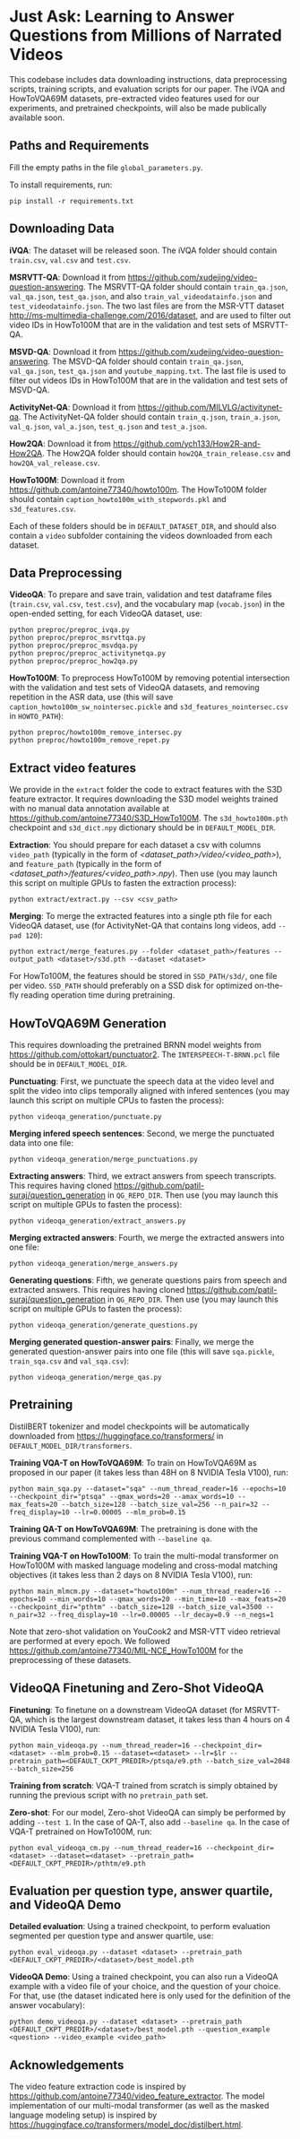 # Just Ask: Learning to Answer Questions from Millions of Narrated Videos

This codebase includes data downloading instructions, data preprocessing scripts, training scripts, and evaluation scripts for our paper. The iVQA and HowToVQA69M datasets, pre-extracted video features used for our experiments, and pretrained checkpoints, will also be made publically available soon.

## Paths and Requirements
Fill the empty paths in the file `global_parameters.py`.

To install requirements, run:
```
pip install -r requirements.txt
```

## Downloading Data
**iVQA**: The dataset will be released soon.
The iVQA folder should contain `train.csv`, `val.csv` and `test.csv`.

**MSRVTT-QA**: Download it from https://github.com/xudejing/video-question-answering.
The MSRVTT-QA folder should contain `train_qa.json`, `val_qa.json`, `test_qa.json`, and also `train_val_videodatainfo.json` and `test_videodatainfo.json`. 
The two last files are from the MSR-VTT dataset http://ms-multimedia-challenge.com/2016/dataset, and are used to filter out video IDs in HowTo100M that are in the validation and test sets of MSRVTT-QA.

**MSVD-QA**: Download it from https://github.com/xudejing/video-question-answering. 
The MSVD-QA folder should contain `train_qa.json`, `val_qa.json`, `test_qa.json` and `youtube_mapping.txt`. 
The last file is used to filter out videos IDs in HowTo100M that are in the validation and test sets of MSVD-QA.

**ActivityNet-QA**: Download it from https://github.com/MILVLG/activitynet-qa.
The ActivityNet-QA folder should contain `train_q.json`, `train_a.json`, `val_q.json`, `val_a.json`, `test_q.json` and `test_a.json`.

**How2QA**: Download it from https://github.com/ych133/How2R-and-How2QA.
The How2QA folder should contain `how2QA_train_release.csv` and `how2QA_val_release.csv`.

**HowTo100M**: Download it from https://github.com/antoine77340/howto100m.
The HowTo100M folder should contain `caption_howto100m_with_stopwords.pkl` and `s3d_features.csv`.

Each of these folders should be in `DEFAULT_DATASET_DIR`, and should also contain a `video` subfolder containing the videos downloaded from each dataset.

## Data Preprocessing
**VideoQA**: To prepare and save train, validation and test dataframe files (`train.csv`, `val.csv`, `test.csv`), and the vocabulary map (`vocab.json`) in the open-ended setting, for each VideoQA dataset, use:
```
python preproc/preproc_ivqa.py
python preproc/preproc_msrvttqa.py
python preproc/preproc_msvdqa.py
python preproc/preproc_activitynetqa.py
python preproc/preproc_how2qa.py
```

**HowTo100M**: To preprocess HowTo100M by removing potential intersection with the validation and test sets of VideoQA datasets, and removing repetition in the ASR data, use (this will save `caption_howto100m_sw_nointersec.pickle` and `s3d_features_nointersec.csv` in `HOWTO_PATH`):
```
python preproc/howto100m_remove_intersec.py
python preproc/howto100m_remove_repet.py
```

## Extract video features
We provide in the `extract` folder the code to extract features with the S3D feature extractor. It requires downloading the S3D model weights trained with no manual data annotation available at https://github.com/antoine77340/S3D_HowTo100M. The `s3d_howto100m.pth` checkpoint and `s3d_dict.npy` dictionary should be in `DEFAULT_MODEL_DIR`.

**Extraction**: You should prepare for each dataset a csv with columns `video_path` (typically in the form of *<dataset_path>/video/<video_path>*), and `feature_path` (typically in the form of *<dataset_path>/features/<video_path>.npy*). Then use (you may launch this script on multiple GPUs to fasten the extraction process):
```
python extract/extract.py --csv <csv_path>
```

**Merging**: To merge the extracted features into a single pth file for each VideoQA dataset, use (for ActivityNet-QA that contains long videos, add `--pad 120`):
```
python extract/merge_features.py --folder <dataset_path>/features --output_path <dataset>/s3d.pth --dataset <dataset>
```

For HowTo100M, the features should be stored in `SSD_PATH/s3d/`, one file per video. `SSD_PATH` should preferably on a SSD disk for optimized on-the-fly reading operation time during pretraining.

## HowToVQA69M Generation
This requires downloading the pretrained BRNN model weights from https://github.com/ottokart/punctuator2. The `INTERSPEECH-T-BRNN.pcl` file should be in `DEFAULT_MODEL_DIR`. 

**Punctuating**: First, we punctuate the speech data at the video level and split the video into clips temporally aligned with infered sentences (you may launch this script on multiple CPUs to fasten the process):
```
python videoqa_generation/punctuate.py
```

**Merging infered speech sentences**: Second, we merge the punctuated data into one file:
```
python videoqa_generation/merge_punctuations.py
```

**Extracting answers**: Third, we extract answers from speech transcripts. This requires having cloned https://github.com/patil-suraj/question_generation in `QG_REPO_DIR`. Then use (you may launch this script on multiple GPUs to fasten the process):
```
python videoqa_generation/extract_answers.py
```

**Merging extracted answers**: Fourth, we merge the extracted answers into one file:
```
python videoqa_generation/merge_answers.py
```

**Generating questions**: Fifth, we generate questions pairs from speech and extracted answers. This requires having cloned https://github.com/patil-suraj/question_generation in `QG_REPO_DIR`. Then use (you may launch this script on multiple GPUs to fasten the process):
```
python videoqa_generation/generate_questions.py
```

**Merging generated question-answer pairs**: Finally, we merge the generated question-answer pairs into one file (this will save `sqa.pickle`, `train_sqa.csv` and `val_sqa.csv`):
```
python videoqa_generation/merge_qas.py
```

## Pretraining
DistilBERT tokenizer and model checkpoints will be automatically downloaded from https://huggingface.co/transformers/ in `DEFAULT_MODEL_DIR/transformers`.

**Training VQA-T on HowToVQA69M**:
To train on HowToVQA69M as proposed in our paper (it takes less than 48H on 8 NVIDIA Tesla V100), run:
```
python main_sqa.py --dataset="sqa" --num_thread_reader=16 --epochs=10 --checkpoint_dir="ptsqa" --qmax_words=20 --amax_words=10 --max_feats=20 --batch_size=128 --batch_size_val=256 --n_pair=32 --freq_display=10 --lr=0.00005 --mlm_prob=0.15
```

**Training QA-T on HowToVQA69M**: The pretraining is done with the previous command complemented with `--baseline qa`.

**Training VQA-T on HowTo100M**: To train the multi-modal transformer on HowTo100M with masked language modeling and cross-modal matching objectives (it takes less than 2 days on 8 NVIDIA Tesla V100), run:
```
python main_mlmcm.py --dataset="howto100m" --num_thread_reader=16 --epochs=10 --min_words=10 --qmax_words=20 --min_time=10 --max_feats=20 --checkpoint_dir="pthtm" --batch_size=128 --batch_size_val=3500 --n_pair=32 --freq_display=10 --lr=0.00005 --lr_decay=0.9 --n_negs=1
```
Note that zero-shot validation on YouCook2 and MSR-VTT video retrieval are performed at every epoch. We followed https://github.com/antoine77340/MIL-NCE_HowTo100M for the preprocessing of these datasets.

## VideoQA Finetuning and Zero-Shot VideoQA
**Finetuning**: To finetune on a downstream VideoQA dataset (for MSRVTT-QA, which is the largest downstream dataset, it takes less than 4 hours on 4 NVIDIA Tesla V100), run:
```
python main_videoqa.py --num_thread_reader=16 --checkpoint_dir=<dataset> --mlm_prob=0.15 --dataset=<dataset> --lr=$lr --pretrain_path=<DEFAULT_CKPT_PREDIR>/ptsqa/e9.pth --batch_size_val=2048 --batch_size=256
```

**Training from scratch**: VQA-T trained from scratch is simply obtained by running the previous script with no `pretrain_path` set.

**Zero-shot**: For our model, Zero-shot VideoQA can simply be performed by adding `--test 1`. In the case of QA-T, also add `--baseline qa`. In the case of VQA-T pretrained on HowTo100M, run:
```
python eval_videoqa_cm.py --num_thread_reader=16 --checkpoint_dir=<dataset> --dataset=<dataset> --pretrain_path=<DEFAULT_CKPT_PREDIR>/pthtm/e9.pth
```

## Evaluation per question type, answer quartile, and VideoQA Demo
**Detailed evaluation**: Using a trained checkpoint, to perform evaluation segmented per question type and answer quartile, use:
```
python eval_videoqa.py --dataset <dataset> --pretrain_path <DEFAULT_CKPT_PREDIR>/<dataset>/best_model.pth
```

**VideoQA Demo**: Using a trained checkpoint, you can also run a VideoQA example with a video file of your choice, and the question of your choice. For that, use (the dataset indicated here is only used for the definition of the answer vocabulary):
```
python demo_videoqa.py --dataset <dataset> --pretrain_path <DEFAULT_CKPT_PREDIR>/<dataset>/best_model.pth --question_example <question> --video_example <video_path>
```

## Acknowledgements
The video feature extraction code is inspired by https://github.com/antoine77340/video_feature_extractor. The model implementation of our multi-modal transformer (as well as the masked language modeling setup) is inspired by https://huggingface.co/transformers/model_doc/distilbert.html. 
